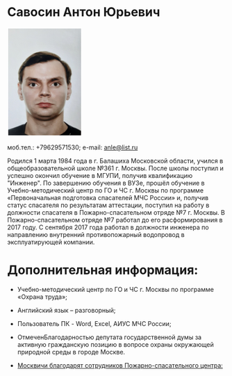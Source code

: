 # Савосин Антон Юрьевич
![MeFoto](/img/myPhoto.png)

моб.тел.: +79629571530; е-mail: anle@list.ru

Родился 1 марта 1984 года в г. Балашиха Московской области, учился в общеобразовательной школе №361 г. Москвы.
После школы поступил и успешно окончил обучение в МГУПИ, получив квалификацию "Инженер".
По завершению обучения в ВУЗе, прошёл обучение в Учебно-методический центр по ГО и ЧС г. Москвы по программе «Первоначальная подготовка спасателей МЧС России»
и, получив статус спасателя по результатам аттестации, поступил на работу в должности спасателя в Пожарно-спасательном отряде №7 г. Москвы.
В Пожарно-спасательном отряде №7 работал до его расформирования в 2017 году.
С сентября 2017 года работал в должности инженера по направлению внутренний противопожарный водопровод в эксплуатирующей компании.

# Дополнительная информация:

* Учебно-методический центр по ГО и ЧС г. Москвы по программе «Охрана труда»;

* Английский язык – разговорный;

* Пользователь ПК - Word, Excel, АИУС МЧС России;

* ОтмеченБлагодарностью депутата государственной думы за активную гражданскую позицию в вопросе охраны окружающей природной среды в городе Москве.

* [Москвичи благодарят сотрудников Пожарно-спасательного центра:](https://www.mos.ru/emercom/documents/arkhiv-novostey/view/5872220/)